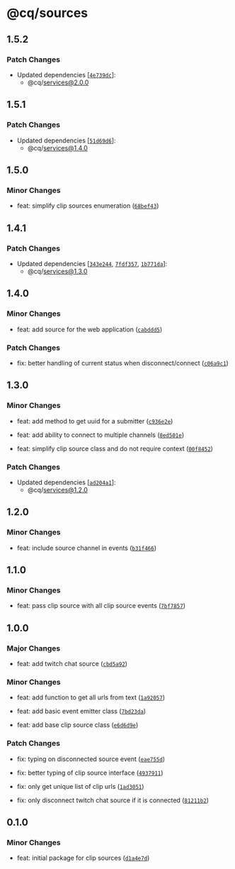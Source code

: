 # @cq/sources

## 1.5.2

### Patch Changes

- Updated dependencies [[`4e739dc`](https://github.com/jordanshatford/clip-queue/commit/4e739dc70b2402189aa94fa7c917cb6c6a0bb3a8)]:
  - @cq/services@2.0.0

## 1.5.1

### Patch Changes

- Updated dependencies [[`51d69d6`](https://github.com/jordanshatford/clip-queue/commit/51d69d6411f6eb77b0e858928ec36c9006424548)]:
  - @cq/services@1.4.0

## 1.5.0

### Minor Changes

- feat: simplify clip sources enumeration ([`68bef43`](https://github.com/jordanshatford/clip-queue/commit/68bef43fb6346fb90ca7098daf7edb5fc308f173))

## 1.4.1

### Patch Changes

- Updated dependencies [[`343e244`](https://github.com/jordanshatford/clip-queue/commit/343e244eceb23601629128f4fde9f45f93af6a3b), [`7fdf357`](https://github.com/jordanshatford/clip-queue/commit/7fdf3570d30bc926db60c451e8f6c1e30b4ecfb7), [`1b771da`](https://github.com/jordanshatford/clip-queue/commit/1b771daef4f5bd54c5be30d32bbc47c1b151131d)]:
  - @cq/services@1.3.0

## 1.4.0

### Minor Changes

- feat: add source for the web application ([`cabddd5`](https://github.com/jordanshatford/clip-queue/commit/cabddd5d35a235178b498e284c5aa82fc4aea537))

### Patch Changes

- fix: better handling of current status when disconnect/connect ([`c06a9c1`](https://github.com/jordanshatford/clip-queue/commit/c06a9c1bdcddb3f1fa137ac69031126f123b1f70))

## 1.3.0

### Minor Changes

- feat: add method to get uuid for a submitter ([`c936e2e`](https://github.com/jordanshatford/clip-queue/commit/c936e2e60781057922b6d42e21f1b38214ce84a6))

- feat: add ability to connect to multiple channels ([`8ed501e`](https://github.com/jordanshatford/clip-queue/commit/8ed501e9c197e39ef761c2a80e5711be809b3eac))

- feat: simplify clip source class and do not require context ([`00f8452`](https://github.com/jordanshatford/clip-queue/commit/00f8452d22dbcc303a7593eb6659f4dd0ac94fd9))

### Patch Changes

- Updated dependencies [[`ad204a1`](https://github.com/jordanshatford/clip-queue/commit/ad204a1f4de8a0e6557dd333914533b37c5432da)]:
  - @cq/services@1.2.0

## 1.2.0

### Minor Changes

- feat: include source channel in events ([`b31f466`](https://github.com/jordanshatford/clip-queue/commit/b31f46621bd34ea859bc9e057e36b95716530aa0))

## 1.1.0

### Minor Changes

- feat: pass clip source with all clip source events ([`7bf7857`](https://github.com/jordanshatford/clip-queue/commit/7bf78574b19f5fb0b2e1f70367b89a865a9eb97c))

## 1.0.0

### Major Changes

- feat: add twitch chat source ([`cbd5a92`](https://github.com/jordanshatford/clip-queue/commit/cbd5a922c5e29f06f2c9cdcc512975ff39dd31b4))

### Minor Changes

- feat: add function to get all urls from text ([`1a92057`](https://github.com/jordanshatford/clip-queue/commit/1a920573cf96cb32542078ba0ad96684d21a63a8))

- feat: add basic event emitter class ([`7bd23da`](https://github.com/jordanshatford/clip-queue/commit/7bd23da6e1f7fd79318f3287609637027bd91588))

- feat: add base clip source class ([`e6d6d9e`](https://github.com/jordanshatford/clip-queue/commit/e6d6d9e9a991b7fc49ef581ec71f50ccae28ad21))

### Patch Changes

- fix: typing on disconnected source event ([`eae755d`](https://github.com/jordanshatford/clip-queue/commit/eae755d581a03621089bee7f4be3d1d2e7ad5a71))

- fix: better typing of clip source interface ([`4937911`](https://github.com/jordanshatford/clip-queue/commit/4937911fb66a0ddbcf7b4698457099a50e8ed500))

- fix: only get unique list of clip urls ([`1ad3051`](https://github.com/jordanshatford/clip-queue/commit/1ad30518f1cd6ef3770694d53eb0561e7bca54fe))

- fix: only disconnect twitch chat source if it is connected ([`81211b2`](https://github.com/jordanshatford/clip-queue/commit/81211b2a6d9d07b5e6f9ff3f3ed3d2ce67569d95))

## 0.1.0

### Minor Changes

- feat: initial package for clip sources ([`d1a4e7d`](https://github.com/jordanshatford/clip-queue/commit/d1a4e7df609f8a77ed53b2cf774edefb5c659550))
